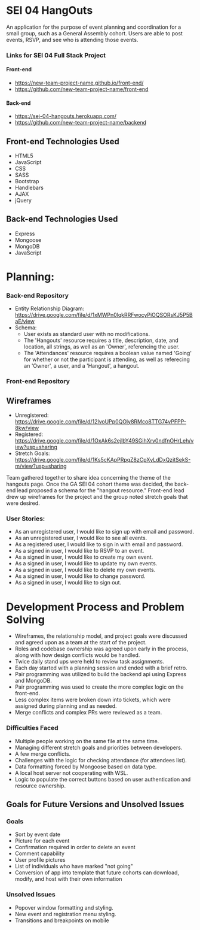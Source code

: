 # SEI 04 HangOuts

An application for the purpose of event planning and coordination for a small group, such as a General Assembly cohort. Users are able to post events, RSVP, and see who is attending those events.

### Links for SEI 04 Full Stack Project

#### Front-end
* https://new-team-project-name.github.io/front-end/
* https://github.com/new-team-project-name/front-end

#### Back-end
* https://sei-04-hangouts.herokuapp.com/
* https://github.com/new-team-project-name/backend

## Front-end Technologies Used
* HTML5
* JavaScript
* CSS
* SASS
* Bootstrap
* Handlebars
* AJAX
* jQuery

## Back-end Technologies Used
* Express
* Mongoose
* MongoDB
* JavaScript

# Planning:
### Back-end Repository
* Entity Relationship Diagram: https://drive.google.com/file/d/1xMWPn0lqkRRFwocyPiOQSORsKJ5P5BaE/view
* Schema:
  - User exists as standard user with no modifications.
  - The 'Hangouts' resource requires a title, description, date, and location, all strings, as well as an 'Owner', referencing the user.
  - The 'Attendances' resource requires a boolean value named 'Going' for whether or not the participant is attending, as well as referecing an 'Owner', a user, and a 'Hangout', a hangout.

### Front-end Repository
## Wireframes
* Unregistered: https://drive.google.com/file/d/12lvoUPp0QOly8RMco8TTG74vPFPP-8kw/view
* Registered: https://drive.google.com/file/d/1OxAk6s2ejlbY49SGihXrv0ndfnOHrLeh/view?usp=sharing
* Stretch Goals: https://drive.google.com/file/d/1Ks5cKApPRpqZ8zCpXyLdDxQzitSekS-m/view?usp=sharing

Team gathered together to share idea concerning the theme of the hangouts page. Once the GA SEI 04 cohort theme was decided, the back-end lead proposed a schema for the "hangout resource." Front-end lead drew up wireframes for the project and the group noted stretch goals that were desired.

### User Stories:
* As an unregistered user, I would like to sign up with email and password.
* As an unregistered user, I would like to see all events.
* As a registered user, I would like to sign in with email and password.
* As a signed in user, I would like to RSVP to an event.
* As a signed in user, I would like to create my own event.
* As a signed in user, I would like to update my own events.
* As a signed in user, I would like to delete my own events.
* As a signed in user, I would like to change password.
* As a signed in user, I would like to sign out.

# Development Process and Problem Solving
* Wireframes, the relationship model, and project goals were discussed and agreed upon as a team at the start of the project.
* Roles and codebase ownership was agreed upon early in the process, along with how design conflicts would be handled.
* Twice daily stand ups were held to review task assignments.
* Each day started with a planning session and ended with a brief retro.
* Pair programming was utilized to build the backend api using Express and MongoDB.
* Pair programming was used to create the more complex logic on the front-end.
* Less complex items were broken down into tickets, which were assigned during planning and as needed.
* Merge conflicts and complex PRs were reviewed as a team.

### Difficulties Faced
* Multiple people working on the same file at the same time.
* Managing different stretch goals and priorities between developers.
* A few merge conflicts.
* Challenges with the logic for checking attendance (for attendees list).
* Data formatting forced by Mongoose based on data type.
* A local host server not cooperating with WSL.
* Logic to populate the correct buttons based on user authentication and resource ownership.

## Goals for Future Versions and Unsolved Issues
### Goals
* Sort by event date
* Picture for each event
* Confirmation required in order to delete an event
* Comment capability
* User profile pictures
* List of individuals who have marked "not going"
* Conversion of app into template that future cohorts can download, modify, and host with their own information

### Unsolved Issues
* Popover window formatting and styling.
* New event and registration menu styling.
* Transitions and breakpoints on mobile

